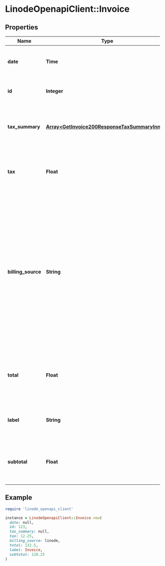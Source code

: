 # LinodeOpenapiClient::Invoice

## Properties

| Name | Type | Description | Notes |
| ---- | ---- | ----------- | ----- |
| **date** | **Time** | __Filterable__, __Read-only__ When this Invoice was generated. | [optional][readonly] |
| **id** | **Integer** | __Read-only__ The Invoice&#39;s unique ID. | [optional][readonly] |
| **tax_summary** | [**Array&lt;GetInvoice200ResponseTaxSummaryInner&gt;**](GetInvoice200ResponseTaxSummaryInner.md) | __Read-only__ The amount of tax broken down into subtotals by source. | [optional][readonly] |
| **tax** | **Float** | __Read-only__ The amount of tax levied on the Invoice in US Dollars. | [optional][readonly] |
| **billing_source** | **String** | __Filterable__, __Read-only__ &#x60;akamai&#x60;: This Invoice was generated according to the terms of an agreement between the customer and Akamai.  &#x60;linode&#x60;: This Invoice was generated according to the default terms, prices, and discounts. | [optional][readonly] |
| **total** | **Float** | __Filterable__, __Read-only__ The amount of the Invoice after taxes in US Dollars. | [optional][readonly] |
| **label** | **String** | __Filterable__, __Read-only__ The Invoice&#39;s display label. | [optional][readonly] |
| **subtotal** | **Float** | __Read-only__ The amount of the Invoice before taxes in US Dollars. | [optional][readonly] |

## Example

```ruby
require 'linode_openapi_client'

instance = LinodeOpenapiClient::Invoice.new(
  date: null,
  id: 123,
  tax_summary: null,
  tax: 12.25,
  billing_source: linode,
  total: 132.5,
  label: Invoice,
  subtotal: 120.25
)
```

